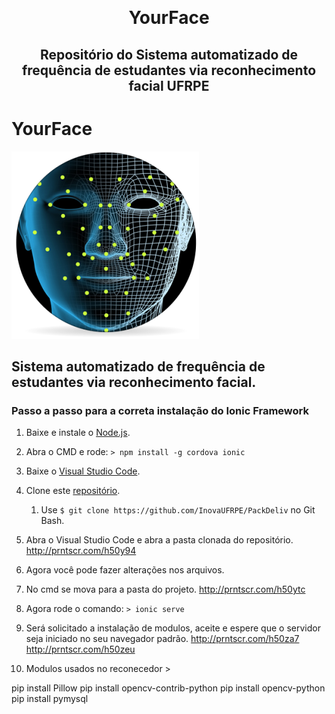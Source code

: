 <p align="center">
    <img alt="" src="https://github.com/InovaUFRPE/YourFace/blob/dev/intro01.png" width=""/>
</p>

<h1> <p align="center"> YourFace </p> </h1>

<h2>
  <p align="center">
    Repositório do Sistema automatizado de frequência de estudantes via reconhecimento facial UFRPE
  </p>
</h2>


# YourFace

![alt text](intro01.png)

## Sistema automatizado de frequência de estudantes via reconhecimento facial.

### Passo a passo para a correta instalação do Ionic Framework

1. Baixe e instale o [Node.js](https://nodejs.org/dist/v8.8.1/win-x64/node.exe).

2. Abra o CMD e rode: ```> npm install -g cordova ionic```

3. Baixe o [Visual Studio Code](https://go.microsoft.com/fwlink/?Linkid=852157).

4. Clone este [repositório](https://github.com/InovaUFRPE/PackDeliv).
    1. Use ```$ git clone https://github.com/InovaUFRPE/PackDeliv``` no Git Bash.

5. Abra o Visual Studio Code e abra a pasta clonada do repositório.
http://prntscr.com/h50y94

6. Agora você pode fazer alterações nos arquivos.

7. No cmd se mova para a pasta do projeto.
http://prntscr.com/h50ytc

7. Agora rode o comando: ```> ionic serve```

8. Será solicitado a instalação de modulos, aceite e espere que o servidor seja iniciado no seu navegador padrão.
http://prntscr.com/h50za7
http://prntscr.com/h50zeu


9. Modulos usados no reconecedor >

pip install Pillow
pip install opencv-contrib-python
pip install opencv-python
pip install pymysql
